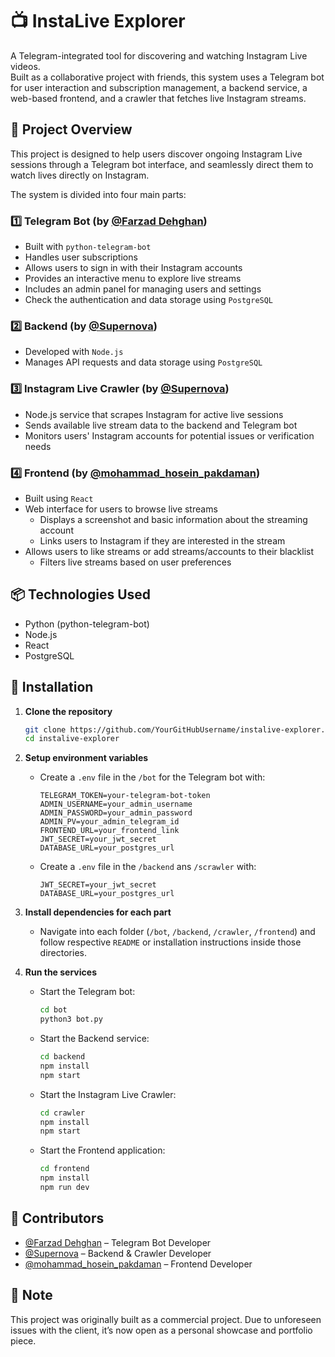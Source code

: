 # 📺 InstaLive Explorer

A Telegram-integrated tool for discovering and watching Instagram Live videos.  
Built as a collaborative project with friends, this system uses a Telegram bot for user interaction and subscription management, a backend service, a web-based frontend, and a crawler that fetches live Instagram streams.

## 📌 Project Overview

This project is designed to help users discover ongoing Instagram Live sessions through a Telegram bot interface, and seamlessly direct them to watch lives directly on Instagram.

The system is divided into four main parts:

### 1️⃣ Telegram Bot (by [@Farzad Dehghan](https://github.com/farzaddm))

- Built with `python-telegram-bot`
- Handles user subscriptions
- Allows users to sign in with their Instagram accounts
- Provides an interactive menu to explore live streams
- Includes an admin panel for managing users and settings
- Check the authentication and data storage using `PostgreSQL`

### 2️⃣ Backend (by [@Supernova](https://github.com/supernova-Z313))

- Developed with `Node.js`
- Manages API requests and data storage using `PostgreSQL`

### 3️⃣ Instagram Live Crawler (by [@Supernova](https://github.com/supernova-Z313))

- Node.js service that scrapes Instagram for active live sessions
- Sends available live stream data to the backend and Telegram bot
- Monitors users' Instagram accounts for potential issues or verification needs

### 4️⃣ Frontend (by [@mohammad_hosein_pakdaman](https://github.com/mohammadhosein-p))

- Built using `React`
- Web interface for users to browse live streams
  - Displays a screenshot and basic information about the streaming account
  - Links users to Instagram if they are interested in the stream
- Allows users to like streams or add streams/accounts to their blacklist
  - Filters live streams based on user preferences

## 📦 Technologies Used

- Python (python-telegram-bot)
- Node.js
- React
- PostgreSQL

## 🚀 Installation

1. **Clone the repository**

   ```bash
   git clone https://github.com/YourGitHubUsername/instalive-explorer.git
   cd instalive-explorer
   ```

2. **Setup environment variables**

   - Create a `.env` file in the `/bot` for the Telegram bot with:
     ```
     TELEGRAM_TOKEN=your-telegram-bot-token
     ADMIN_USERNAME=your_admin_username
     ADMIN_PASSWORD=your_admin_password
     ADMIN_PV=your_admin_telegram_id
     FRONTEND_URL=your_frontend_link
     JWT_SECRET=your_jwt_secret
     DATABASE_URL=your_postgres_url
     ```

   - Create a `.env` file in the `/backend` ans `/scrawler` with:
     ```
     JWT_SECRET=your_jwt_secret
     DATABASE_URL=your_postgres_url
     ```

3. **Install dependencies for each part**

   - Navigate into each folder (`/bot`, `/backend`, `/crawler`, `/frontend`) and follow respective `README` or installation instructions inside those directories.

4. **Run the services**

   - Start the Telegram bot:
     ```bash
     cd bot
     python3 bot.py
     ```
   - Start the Backend service:

     ```bash
     cd backend
     npm install
     npm start
     ```

   - Start the Instagram Live Crawler:

     ```bash
     cd crawler
     npm install
     npm start
     ```

   - Start the Frontend application:
     ```bash
     cd frontend
     npm install
     npm run dev
     ```

## 👥 Contributors

- [@Farzad Dehghan](https://github.com/farzaddm) – Telegram Bot Developer
- [@Supernova](https://github.com/supernova-Z313) – Backend & Crawler Developer
- [@mohammad_hosein_pakdaman](https://github.com/mohammadhosein-p) – Frontend Developer

## 📄 Note

This project was originally built as a commercial project. Due to unforeseen issues with the client, it’s now open as a personal showcase and portfolio piece.
